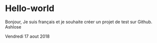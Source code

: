 # Hello-world

Bonjour,
Je suis français et je souhaite créer un projet de test sur Github.
Ashlose

Vendredi 17 aout 2018
